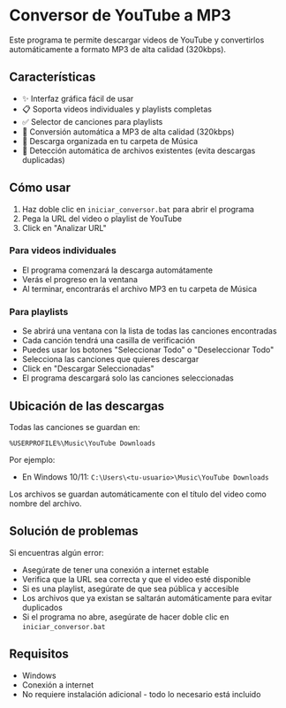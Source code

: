 # Conversor de YouTube a MP3

Este programa te permite descargar videos de YouTube y convertirlos automáticamente a formato MP3 de alta calidad (320kbps).

## Características

- ✨ Interfaz gráfica fácil de usar
- 📋 Soporta videos individuales y playlists completas
- ✅ Selector de canciones para playlists
- 🎵 Conversión automática a MP3 de alta calidad (320kbps)
- 📁 Descarga organizada en tu carpeta de Música
- 🔄 Detección automática de archivos existentes (evita descargas duplicadas)

## Cómo usar

1. Haz doble clic en `iniciar_conversor.bat` para abrir el programa
2. Pega la URL del video o playlist de YouTube
3. Click en "Analizar URL"

### Para videos individuales
- El programa comenzará la descarga automátamente
- Verás el progreso en la ventana
- Al terminar, encontrarás el archivo MP3 en tu carpeta de Música

### Para playlists
- Se abrirá una ventana con la lista de todas las canciones encontradas
- Cada canción tendrá una casilla de verificación
- Puedes usar los botones "Seleccionar Todo" o "Deseleccionar Todo"
- Selecciona las canciones que quieres descargar
- Click en "Descargar Seleccionadas"
- El programa descargará solo las canciones seleccionadas

## Ubicación de las descargas

Todas las canciones se guardan en:
```
%USERPROFILE%\Music\YouTube Downloads
```
Por ejemplo:
- En Windows 10/11: `C:\Users\<tu-usuario>\Music\YouTube Downloads`

Los archivos se guardan automáticamente con el título del video como nombre del archivo.

## Solución de problemas

Si encuentras algún error:
- Asegúrate de tener una conexión a internet estable
- Verifica que la URL sea correcta y que el video esté disponible
- Si es una playlist, asegúrate de que sea pública y accesible
- Los archivos que ya existan se saltarán automáticamente para evitar duplicados
- Si el programa no abre, asegúrate de hacer doble clic en `iniciar_conversor.bat`

## Requisitos

- Windows
- Conexión a internet
- No requiere instalación adicional - todo lo necesario está incluido